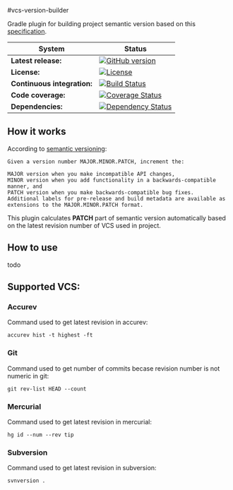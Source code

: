 #vcs-version-builder

Gradle plugin for building project semantic version based on this [specification](http://semver.org/).

System|Status
---|---
**Latest release:**   |[![GitHub version](https://badge.fury.io/gh/moleksyuk%2Fvcs-semantic-version.svg)](http://badge.fury.io/gh/moleksyuk%2Fvcs-semantic-version)
**License:**   |[![License](http://img.shields.io/:license-mit-blue.svg)](http://doge.mit-license.org)
**Continuous integration:**   |[![Build Status](https://travis-ci.org/moleksyuk/vcs-semantic-version.svg?branch=master)](https://travis-ci.org/moleksyuk/vcs-semantic-version)
**Code coverage:**   |[![Coverage Status](https://img.shields.io/coveralls/moleksyuk/vcs-semantic-version.svg)](https://coveralls.io/r/moleksyuk/vcs-semantic-version)
**Dependencies:**   |[![Dependency Status](https://www.versioneye.com/user/projects/54ad0e61b6c7ffd180000150/badge.svg?style=flat)](https://www.versioneye.com/user/projects/54ad0e61b6c7ffd180000150)

## How it works
According to [semantic versioning](http://semver.org/):

```
Given a version number MAJOR.MINOR.PATCH, increment the:

MAJOR version when you make incompatible API changes,
MINOR version when you add functionality in a backwards-compatible manner, and
PATCH version when you make backwards-compatible bug fixes.
Additional labels for pre-release and build metadata are available as extensions to the MAJOR.MINOR.PATCH format.
```
This plugin calculates **PATCH** part of semantic version automatically based on the latest revision number of VCS used in project.

## How to use
todo

## Supported VCS:
### Accurev
Command used to get latest revision in accurev:
```
accurev hist -t highest -ft
```

### Git
Command used to get number of commits becase revision number is not numeric in git:
```
git rev-list HEAD --count
```

### Mercurial
Command used to get latest revision in mercurial:
```
hg id --num --rev tip
```

### Subversion
Command used to get latest revision in subversion:
```
svnversion .
```
